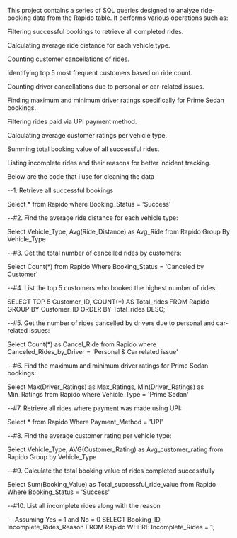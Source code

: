 This project contains a series of SQL queries designed to analyze ride-booking data from the Rapido table. It performs various operations such as:

Filtering successful bookings to retrieve all completed rides.

Calculating average ride distance for each vehicle type.

Counting customer cancellations of rides.

Identifying top 5 most frequent customers based on ride count.

Counting driver cancellations due to personal or car-related issues.

Finding maximum and minimum driver ratings specifically for Prime Sedan bookings.

Filtering rides paid via UPI payment method.

Calculating average customer ratings per vehicle type.

Summing total booking value of all successful rides.

Listing incomplete rides and their reasons for better incident tracking.

Below are the code that i use for cleaning the data 


--1. Retrieve all successful bookings

Select * from Rapido
where Booking_Status = 'Success'


--#2. Find the average ride distance for each vehicle type:

Select Vehicle_Type,
Avg(Ride_Distance) as Avg_Ride from Rapido
Group By Vehicle_Type


--#3. Get the total number of cancelled rides by customers:

Select Count(*) from Rapido
Where Booking_Status = 'Canceled by Customer'

--#4. List the top 5 customers who booked the highest number of rides:

SELECT TOP 5 Customer_ID,
       COUNT(*) AS Total_rides
FROM Rapido
GROUP BY Customer_ID
ORDER BY Total_rides DESC;

--#5. Get the number of rides cancelled by drivers due to personal and car-related issues:

Select Count(*) as Cancel_Ride from Rapido
where Canceled_Rides_by_Driver = 'Personal & Car related issue'

--#6. Find the maximum and minimum driver ratings for Prime Sedan bookings:

Select Max(Driver_Ratings) as Max_Ratings,
Min(Driver_Ratings) as Min_Ratings
from Rapido
where Vehicle_Type = 'Prime Sedan'


--#7. Retrieve all rides where payment was made using UPI:

Select * from Rapido
Where Payment_Method = 'UPI'

--#8. Find the average customer rating per vehicle type:

Select Vehicle_Type,
AVG(Customer_Rating) as Avg_customer_rating
from Rapido
Group by Vehicle_Type

--#9. Calculate the total booking value of rides completed successfully

Select Sum(Booking_Value) as Total_successful_ride_value
from Rapido
Where Booking_Status = 'Success'


--#10. List all incomplete rides along with the reason

-- Assuming Yes = 1 and No = 0
SELECT Booking_ID, Incomplete_Rides_Reason
FROM Rapido
WHERE Incomplete_Rides = 1;
